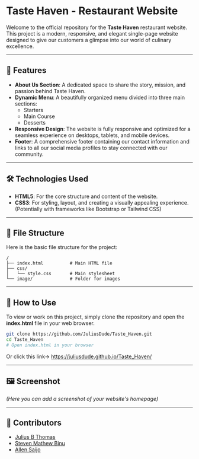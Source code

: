 # Taste Haven - Restaurant Website

Welcome to the official repository for the **Taste Haven** restaurant website.  
This project is a modern, responsive, and elegant single-page website designed to give our customers a glimpse into our world of culinary excellence.

---

## 🚀 Features

- **About Us Section**: A dedicated space to share the story, mission, and passion behind Taste Haven.
- **Dynamic Menu**: A beautifully organized menu divided into three main sections:
  - Starters
  - Main Course
  - Desserts
- **Responsive Design**: The website is fully responsive and optimized for a seamless experience on desktops, tablets, and mobile devices.
- **Footer**: A comprehensive footer containing our contact information and links to all our social media profiles to stay connected with our community.

---

## 🛠️ Technologies Used

- **HTML5**: For the core structure and content of the website.
- **CSS3**: For styling, layout, and creating a visually appealing experience. (Potentially with frameworks like Bootstrap or Tailwind CSS)


---

## 📁 File Structure

Here is the basic file structure for the project:

```
/
├── index.html          # Main HTML file
├── css/
│   └── style.css       # Main stylesheet
└── image/              # Folder for images
```

---

## 📂 How to Use

To view or work on this project, simply clone the repository and open the **index.html** file in your web browser.

```bash
git clone https://github.com/JuliusDude/Taste_Haven.git
cd Taste_Haven
# Open index.html in your browser
```


Or click this link->
https://juliusdude.github.io/Taste_Haven/

---

## 🖼️ Screenshot

*(Here you can add a screenshot of your website's homepage)*

---

## 🤝 Contributors
- [Julius B Thomas](https://github.com/JuliusDude)
- [Steven Mathew Binu](https://github.com/stevezone17-ops)
- [Allen Saijo](https://github.com/JuliusDude)


